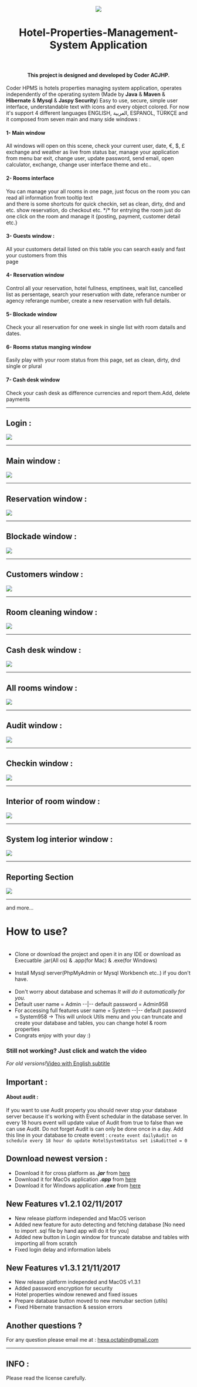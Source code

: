 <div align="center">
<img src="https://github.com/Coder-ACJHP/Hotel-Management-System/blob/master/src/com/coder/hms/icons/main_logo(128X12).png">
  <h1>Hotel-Properties-Management-System Application </h1><br>
  <h4>This project is designed and developed by Coder ACJHP.</h4>
</div>                                                                                                                

Coder HPMS is hotels properties managing system application, operates independently of the operating system (Made by <b>Java</b> & <b>Maven</b> & <b>Hibernate</b> & <b>Mysql</b> & <b>Jaspy Security</b>) Easy to use, secure, simple user interface, understandable text with icons and every object colored.
For now it's support 4 different languages ENGLISH, العربية, ESPANOL, TÜRKÇE and it composed from seven main and many side windows : <br>
<h4>1- Main window </h4> All windows will open on this scene, check your current user, date, €, $, £ exchange and weather as live from status bar, manage your application from menu bar exit, change user, update password, send email, open calculator, exchange, change user interface theme and etc..

<h4>2- Rooms interface </h4>You can manage your all rooms in one page, just focus on the room you can read all information from tooltip text <br> and there is some shortcuts for quick checkin, set as clean, dirty, dnd and etc. show reservation, do checkout etc. */* for
entrying the room just do one click on the room and manage it {posting, payment, customer  detail etc.}

<h4>3- Guests window : </h4> All your customers detail listed on this table you can search easly and fast your customers from this <br>
page

<h4>4- Reservation window </h4> Control all your reservation, hotel fullness, emptinees, wait list, cancelled list as persentage,
search your reservation with date, referance number or agency referange number, create a new reservation with full details.

<h4>5- Blockade window </h4> Check your all reservation for one week in single list with room datails and dates.

<h4>6- Rooms status manging window </h4> Easily play with your room status from this page, set as clean, dirty, dnd single or plural

<h4>7- Cash desk window </h4> Check your cash desk as difference currencies and report them.Add, delete payments 
<hr>
<h2>Login : </h2>

<img src="https://github.com/Coder-ACJHP/Hotel-Management-System/blob/master/src/Screenshots/New_Login.png">
<hr>
<h2>Main window : </h2>

<img src="https://github.com/Coder-ACJHP/Hotel-Management-System/blob/master/src/Screenshots/main.png">
<hr>
<h2>Reservation window : </h2>

<img src="https://github.com/Coder-ACJHP/Hotel-Management-System/blob/master/src/Screenshots/reservations.png">
<hr>
<h2>Blockade window : </h2>

<img src="https://github.com/Coder-ACJHP/Hotel-Management-System/blob/master/src/Screenshots/blockade.png">
<hr>
<h2>Customers window : </h2>

<img src="https://github.com/Coder-ACJHP/Hotel-Management-System/blob/master/src/Screenshots/customers.png">
<hr>
<h2>Room cleaning window : </h2>

<img src="https://github.com/Coder-ACJHP/Hotel-Management-System/blob/master/src/Screenshots/roomStatus.png">
<hr>
<h2>Cash desk window : </h2>

<img src="https://github.com/Coder-ACJHP/Hotel-Management-System/blob/master/src/Screenshots/cashDesk.png">
<hr>
<h2>All rooms window : </h2>

<img src="https://github.com/Coder-ACJHP/Hotel-Management-System/blob/master/src/Screenshots/roomPlan.png">
<hr>
<h2>Audit window : </h2>
<img src="https://github.com/Coder-ACJHP/Hotel-Management-System/blob/master/src/Screenshots/audit.png">
<hr>
<h2>Checkin window : </h2>
<img src="https://github.com/Coder-ACJHP/Hotel-Management-System/blob/master/src/Screenshots/roomsAndCheckin.png">
<hr>
<h2>Interior of room window : </h2>
<img src="https://github.com/Coder-ACJHP/Hotel-Management-System/blob/master/src/Screenshots/roomInner.png">
<hr>
<h2>System log interior window : </h2>
<img src="https://github.com/Coder-ACJHP/Hotel-Management-System/blob/master/src/Screenshots/systemLog.png">
<hr>
<h2>Reporting Section</h2>
<img src="https://github.com/Coder-ACJHP/Hotel-Management-System/blob/master/src/Screenshots/reportWindow.png">
<hr>
and more...

<h1>How to use?</h1>
<ul>
  <li> Clone or download the project and open it in any IDE or download as Execuatble .jar(All os) & .app(for Mac) & .exe(for Windows)</li>
  <li> Install Mysql server(PhpMyAdmin or Mysql Workbench etc..) if you don't have.</li>
  <li>Don't worry about database and schemas <i> It will do it automatically for you.</i></li> 
  <li>Default user name = Admin --|-- default password = Admin958</li>
  <li>For accessing full features user name = System --|-- default password = System958 -> This will unlock Utils menu and you can truncate and create your database and tables, you can change hotel & room properties</li>
  <li> Congrats enjoy with your day :)</li> 
</ul>

<h3>Still not working? Just click and watch the video</h3>
<i>For old versions!</i><a href="https://youtu.be/BPbTwpZIuDE">Video with English subtitle</a>
<br>
<h2>Important : </h2>
<h4>About audit : </h4> If you want to use Audit property you should never stop your database server because it's working with
Event schedular in the database server. In every 18 hours event will update value of Audit from true to false than we can use Audit.
Do not forget Audit is can only be done once in a day.
Add this line in your database to create event : <code>create event dailyAudit on schedule every 18 hour do update HotelSystemStatus set isAuditted = 0</code>

<h2>Download newest version : </h2>
<ul>
  <li>Download it for cross platform as <b><i>.jar</i></b> from <a href="https://github.com/Coder-ACJHP/Hotel-Properties-Management-System/releases/download/1.3.1/HotelPropertiesManagementSystem-1.3.1-SNAPSHOT-jar-with-dependencies.jar">here</a></li>
  <li>Download it for MacOs application <b><i>.app</i></b> from <a href="https://github.com/Coder-ACJHP/Hotel-Management-System/releases/download/1.2.1/CoderHPMS.app.zip">here</a></li>
   <li>Download it for Windows application <b><i>.exe</i></b> from <a href="https://github.com/Coder-ACJHP/Hotel-Management-System/releases/download/1.2.1/CoderHPMS.exe">here</a></li>
</ul>

<h2>New Features v1.2.1  <b>02/11/2017</b></h2>
<ul>
  <li>New release platform independed and MacOS verison</li>
  <li>Added new feature for auto detecting and fetching database [No need to import .sql file by hand app will do it for you]</li> 
  <li>Added new button in Login window for truncate databse and tables with importing all from scratch</li>
  <li>Fixed login delay and information labels</li>
</ul>

<h2>New Features v1.3.1  <b>21/11/2017</b></h2>
<ul>
  <li>New release platform independed and MacOS v1.3.1</li>
  <li>Added password encryption for security</li>
  <li>Hotel properties window renewed and fixed issues</li> 
  <li>Prepare database button moved to new menubar section (utils)</li>
  <li>Fixed Hibernate transaction & session errors</li>
</ul>
<h2>Another questions ?</h2> 
For any question please email me at : <a href="mailto:hexa.octabin@gmail.com">hexa.octabin@gmail.com</a>
<hr>
<h2>INFO : </h2>Please read the license carefully.
